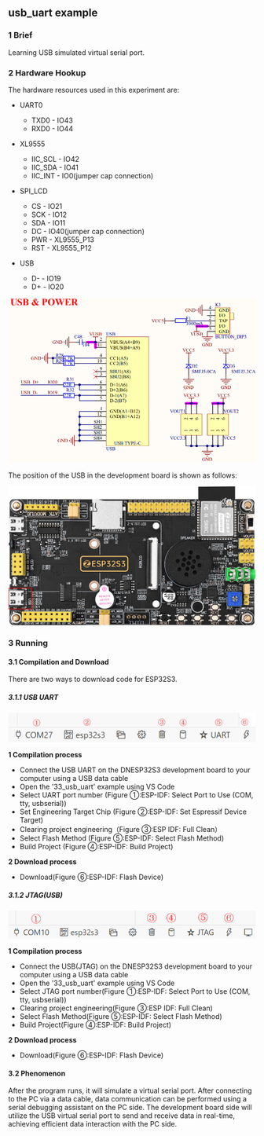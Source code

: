 ## usb_uart example

### 1 Brief

Learning USB simulated virtual serial port.

### 2 Hardware Hookup

The hardware resources used in this experiment are:

- UART0

  - TXD0 - IO43
  - RXD0 - IO44
- XL9555
  - IIC_SCL - IO42
  - IIC_SDA - IO41
  - IIC_INT - IO0(jumper cap connection)
- SPI_LCD
  - CS - IO21
  - SCK - IO12
  - SDA - IO11
  - DC - IO40(jumper cap connection)
  - PWR - XL9555_P13
  - RST - XL9555_P12

- USB

  - D- - IO19
  - D+ - IO20

![](../../../../1_docs/3_figures/examples/usb_uart/usb_sch.png)

The position of the USB in the development board is shown as follows:

![](../../../../1_docs/3_figures/examples/usb_uart/usb_position.png)

### 3 Running

#### 3.1 Compilation and Download

There are two ways to download code for ESP32S3.

##### 3.1.1 USB UART

![](../../../../1_docs/3_figures/examples/led/compilation(UART).png)

**1 Compilation process**

- Connect the USB UART on the DNESP32S3 development board to your computer using a USB data cable
- Open the '33_usb_uart' example using VS Code
- Select UART port number (Figure ①:ESP-IDF: Select Port to Use (COM, tty, usbserial))
- Set Engineering Target Chip (Figure ②:ESP-IDF: Set Espressif Device Target)
- Clearing project engineering（Figure ③:ESP IDF: Full Clean）
- Select Flash Method (Figure ⑤:ESP-IDF: Select Flash Method)
- Build Project (Figure ④:ESP-IDF: Build Project)

**2 Download process**

- Download(Figure ⑥:ESP-IDF: Flash Device)

##### 3.1.2 JTAG(USB)

![](../../../../1_docs/3_figures/examples/led/compilation(JTAG).png)

**1 Compilation process**

- Connect the USB(JTAG) on the DNESP32S3 development board to your computer using a USB data cable
- Open the '33_usb_uart' example using VS Code
- Select JTAG port number(Figure ①:ESP-IDF: Select Port to Use (COM, tty, usbserial))
- Clearing project engineering(Figure ③:ESP IDF: Full Clean)
- Select Flash Method(Figure ⑤:ESP-IDF: Select Flash Method)
- Build Project(Figure ④:ESP-IDF: Build Project)

**2 Download process**

- Download(Figure ⑥:ESP-IDF: Flash Device)

#### 3.2 Phenomenon

After the program runs, it will simulate a virtual serial port. After connecting to the PC via a data cable, data communication can be performed using a serial debugging assistant on the PC side. The development board side will utilize the USB virtual serial port to send and receive data in real-time, achieving efficient data interaction with the PC side.

![]()